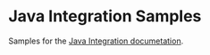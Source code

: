 Java Integration Samples
========================

Samples for the [Java Integration documetation](http://developer.xamarin.com/guides/android/advanced_topics/java_integration_overview/).
